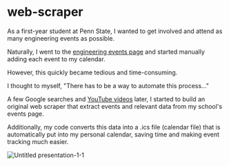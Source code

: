 # web-scraper

As a first-year student at Penn State, I wanted to get involved and attend as many engineering events as possible.

Naturally, I went to the [engineering events page](https://engr.psu.edu/events/index.aspx) and started manually adding each event to my calendar.

However, this quickly became tedious and time-consuming.

I thought to myself, "There has to be a way to automate this process..."

A few Google searches and [YouTube videos](https://www.youtube.com/playlist?list=PLzMcBGfZo4-lSq2IDrA6vpZEV92AmQfJK) later, I started to build an original web scraper that extract events and relevant data from my school's events page.

Additionally, my code converts this data into a .ics file (calendar file) that is automatically put into my personal calendar, saving time and making event tracking much easier.

![Untitled presentation-1-1](https://github.com/user-attachments/assets/5da9a087-927b-4f7b-9022-54ca4fbbff0b)
